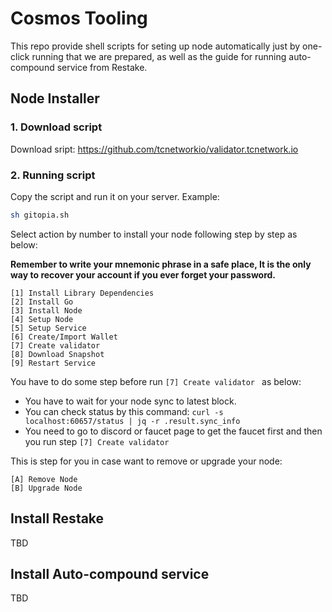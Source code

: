 # Cosmos Tooling

This repo provide shell scripts for seting up node automatically just by one-click running that we are prepared, as well as the guide for running auto-compound service from Restake.

## Node Installer

### 1. Download script

Download sript: https://github.com/tcnetworkio/validator.tcnetwork.io

### 2. Running script

Copy the script and run it on your server.
Example:
```sh
sh gitopia.sh
```
Select action by number to install your node following step by step as below:

 **Remember to write your mnemonic phrase in a safe place, 
 It is the only way to recover your account if you ever forget your password.**


  ```
  [1] Install Library Dependencies
  [2] Install Go
  [3] Install Node
  [4] Setup Node
  [5] Setup Service
  [6] Create/Import Wallet
  [7] Create validator
  [8] Download Snapshot
  [9] Restart Service
  ```


You have to do some step before run `[7] Create validator ` as below:
 - You have to wait for your node sync to latest block. 
 - You can check status by this command: `curl -s localhost:60657/status | jq -r .result.sync_info`
 - You need to go to discord or faucet page to get the faucet first and then you run step `[7] Create validator ` 

This is step for you in case want to remove or upgrade your node:

  ```
  [A] Remove Node
  [B] Upgrade Node
  ```

## Install Restake

TBD

## Install Auto-compound service

TBD
